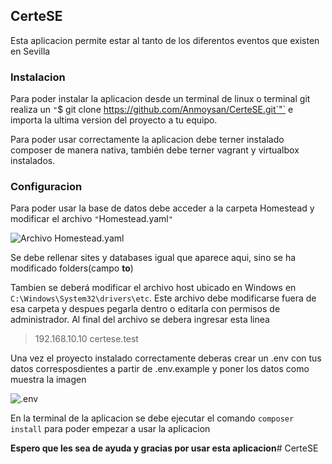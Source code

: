 ## CerteSE

Esta aplicacion permite estar al tanto de los diferentos eventos que existen en Sevilla

### Instalacion

Para poder instalar la aplicacion desde un terminal de linux o terminal git realiza un `"`$ git clone https://github.com/Anmoysan/CerteSE.git`"` e importa la ultima version del proyecto a tu equipo.

Para poder usar correctamente la aplicacion debe terner instalado composer de manera nativa, también debe terner vagrant y virtualbox instalados.

### Configuracion

Para poder usar la base de datos debe acceder a la carpeta Homestead y modificar el archivo `"`Homestead.yaml`"`

![Archivo Homestead.yaml](https://imgur.com/J1JHGHg.png)

Se debe rellenar sites y databases igual que aparece aqui, sino se ha modificado folders(campo **to**)

Tambien se deberá modificar el archivo host ubicado en Windows en `C:\Windows\System32\drivers\etc`. Este archivo debe modificarse fuera de esa carpeta y despues pegarla dentro o editarla con permisos de administrador. Al final del archivo se debera ingresar esta linea

> 192.168.10.10 certese.test



Una vez el proyecto instalado correctamente deberas crear un .env con tus datos corresposdientes a partir de .env.example y poner los datos como muestra la imagen

![.env](https://imgur.com/1TeLbPv.png)

En la terminal de la aplicacion se debe ejecutar el comando `composer install` para poder empezar a usar la aplicacion



**Espero que les sea de ayuda y gracias por usar esta aplicacion**# CerteSE

